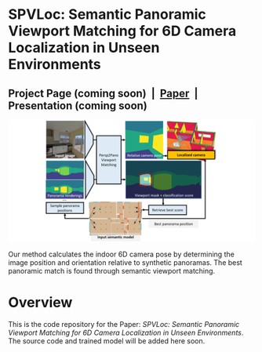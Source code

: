 # SPVLoc: Semantic Panoramic Viewport Matching for 6D Camera Localization in Unseen Environments

## Project Page (coming soon) &nbsp;|&nbsp; [Paper](https://arxiv.org/abs/2404.10527) &nbsp;|&nbsp; Presentation (coming soon)

![SPVLoc Overview](assets/overview.png)

Our method calculates the indoor 6D camera pose by determining the image position and orientation relative to synthetic panoramas. The best panoramic match is found through semantic viewport matching.

# Overview

This is the code repository for the Paper: *SPVLoc: Semantic Panoramic Viewport Matching for 6D Camera Localization in Unseen Environments*. The source code and trained model will be added here soon.
